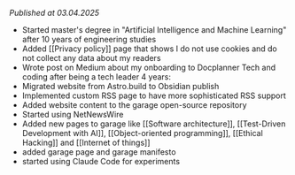 *Published at 03.04.2025*

- Started master's degree in "Artificial Intelligence and Machine Learning" after 10 years of engineering studies
- Added [[Privacy policy]] page that shows I do not use cookies and do not collect any data about my readers
- Wrote post on Medium about my onboarding to Docplanner Tech and coding after being a tech leader 4 years:
- Migrated website from Astro.build to Obsidian publish
- Implemented custom RSS page to have more sophisticated RSS support
- Added website content to the garage open-source repository
- Started using NetNewsWire
- Added new pages to garage like [[Software architecture]], [[Test-Driven Development with AI]], [[Object-oriented programming]], [[Ethical Hacking]] and [[Internet of things]]
- added garage page and garage manifesto
- started using Claude Code for experiments

